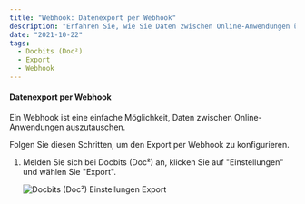 ```yaml
---
title: "Webhook: Datenexport per Webhook"
description: "Erfahren Sie, wie Sie Daten zwischen Online-Anwendungen über einen Webhook austauschen können. Konfigurieren Sie den Export in Docbits (Doc²) in wenigen Schritten."
date: "2021-10-22"
tags:
  - Docbits (Doc²)
  - Export
  - Webhook
---
```


#### Datenexport per Webhook

Ein Webhook ist eine einfache Möglichkeit, Daten zwischen Online-Anwendungen auszutauschen.

Folgen Sie diesen Schritten, um den Export per Webhook zu konfigurieren.

1. Melden Sie sich bei Docbits (Doc²) an, klicken Sie auf "Einstellungen" und wählen Sie "Export".

   ![Docbits (Doc²) Einstellungen Export](/_images/docbits/image-1-1024x695.png "Docbits (Doc²) Einstellungen Export")